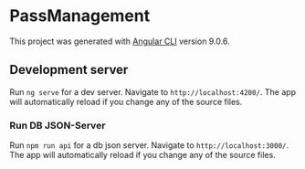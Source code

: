 # PassManagement

This project was generated with [Angular CLI](https://github.com/angular/angular-cli) version 9.0.6.

## Development server

Run `ng serve` for a dev server. Navigate to `http://localhost:4200/`. The app will automatically reload if you change any of the source files.

### Run DB JSON-Server

Run `npm run api` for a db json server. Navigate to `http://localhost:3000/`. The app will automatically reload if you change any of the source files.
